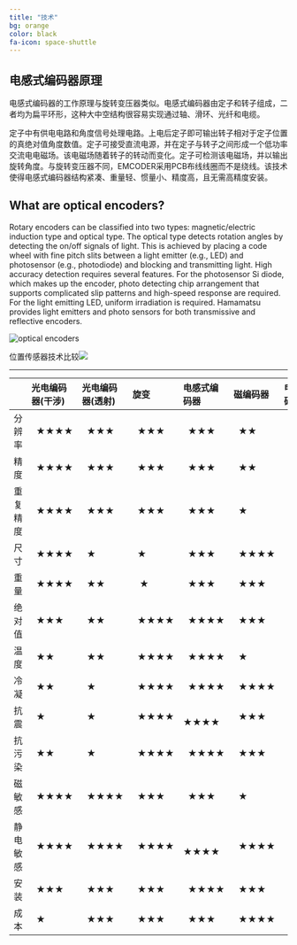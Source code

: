 ```yaml
---
title: "技术"
bg: orange
color: black
fa-icon: space-shuttle
---
```




## 电感式编码器原理

电感式编码器的工作原理与旋转变压器类似。电感式编码器由定子和转子组成，二者均为扁平环形，这种大中空结构很容易实现通过轴、滑环、光纤和电缆。

定子中有供电电路和角度信号处理电路。上电后定子即可输出转子相对于定子位置的真绝对值角度数值。定子可接受直流电源，并在定子与转子之间形成一个低功率交流电电磁场。该电磁场随着转子的转动而变化。定子可检测该电磁场，并以输出旋转角度。与旋转变压器不同，EMCODER采用PCB布线线圈而不是绕线。该技术使得电感式编码器结构紧凑、重量轻、惯量小、精度高，且无需高精度安装。

## What are optical encoders?

Rotary encoders can be classified into two types: magnetic/electric induction type and optical type. The optical type detects rotation angles by detecting the on/off signals of light. This is achieved by placing a code wheel with fine pitch slits between a light emitter (e.g., LED) and photosensor (e.g., photodiode) and blocking and transmitting light.
High accuracy detection requires several features. For the photosensor Si diode, which makes up the encoder, photo detecting chip arrangement that supports complicated slip patterns and high-speed response are required. For the light emitting LED, uniform irradiation is required. Hamamatsu provides light emitters and photo sensors for both transmissive and reflective encoders.

![optical encoders](https://www.hamamatsu.com/sp/ssd/application/encoder/encoder0_en.jpg)

位置传感器技术比较![](https://www.celeramotion.com/zettlex/wp-content/uploads/sites/7/2019/07/Position-sensors-Technology-comparison.jpg)



<style> table { margin: auto; } </style>


-------------------------

|               |光电编码器(干涉) | 光电编码器(透射) | 旋变  | 电感式编码器 | 磁编码器 | 电容式编码器 |
| :-----------: | :-------------------- | :----------------- | :---- | :----------- | :------- | :----------- |
|    分辨率     |    &nbsp;&nbsp;★★★★         |       &nbsp;&nbsp;★★★        | &nbsp;&nbsp;★★★ |    &nbsp;&nbsp;★★★    |  &nbsp;&nbsp;★★   |    &nbsp;&nbsp;★★★  |
|     精度      |           &nbsp;&nbsp;★★★★           |         &nbsp;&nbsp;★★★       |   &nbsp;&nbsp;★★★   |      &nbsp;&nbsp;★★★    |    &nbsp;&nbsp;★★   |      &nbsp;&nbsp;★★★    |
|   重复精度    |&nbsp;&nbsp;★★★★           |         &nbsp;&nbsp;★★★       |   &nbsp;&nbsp;★★★   |      &nbsp;&nbsp;★★★    |    &nbsp;&nbsp;★     |      &nbsp;&nbsp;★★★    |
|     尺寸      |&nbsp;&nbsp;★★★★           |         &nbsp;&nbsp;★          |   &nbsp;&nbsp;★   |      &nbsp;&nbsp;★★★    |  &nbsp;&nbsp;★★★★   |      &nbsp;&nbsp;★★★    |
|     重量      |&nbsp;&nbsp;★★★★           |         &nbsp;&nbsp;★★        |  &nbsp;&nbsp; ★   |      &nbsp;&nbsp;★★★    |    &nbsp;&nbsp;★★★   |      &nbsp;&nbsp;★★★★    |
|    绝对值     |&nbsp;&nbsp;★★★           |         &nbsp;&nbsp;★★        |   &nbsp;&nbsp;★★★★   |      &nbsp;&nbsp;★★★★    |    &nbsp;&nbsp;★★★   |      &nbsp;&nbsp;★★★    |
|     温度      |&nbsp;&nbsp;★★           |         &nbsp;&nbsp;★★        |   &nbsp;&nbsp;★★★★   |      &nbsp;&nbsp;★★★★    |    &nbsp;&nbsp;★     |      &nbsp;&nbsp;★★★    |
| 冷凝 |&nbsp;&nbsp;★★           |         &nbsp;&nbsp;★          |   &nbsp;&nbsp;★★★★   |      &nbsp;&nbsp;★★★★    |  &nbsp;&nbsp;★★★★   |      &nbsp;&nbsp;★       |
|     抗震      |&nbsp;&nbsp;★           |         &nbsp;&nbsp;★          |   &nbsp;&nbsp;★★★★   |     &nbsp;&nbsp; ★★★★    |    &nbsp;&nbsp;★★★   |      &nbsp;&nbsp;★★    |
| 抗污染 |&nbsp;&nbsp;★★           |         &nbsp;&nbsp;★          |   &nbsp;&nbsp;★★★★   |      &nbsp;&nbsp;★★★★    |    &nbsp;&nbsp;★★★   |      &nbsp;&nbsp;★★★    |
|    磁敏感     |&nbsp;&nbsp;★★★★           |         &nbsp;&nbsp;★★★★      |   &nbsp;&nbsp;★★★   |      &nbsp;&nbsp;★★★    |    &nbsp;&nbsp;★     |      &nbsp;&nbsp;★★★★    |
|   静电敏感    |&nbsp;&nbsp;★★★★           |         &nbsp;&nbsp;★★★★      |   &nbsp;&nbsp;★★★★   |     &nbsp;&nbsp; ★★★★    |  &nbsp;&nbsp;★★★★   |      &nbsp;&nbsp;★       |
|     安装      |&nbsp;&nbsp;★★★           |         &nbsp;&nbsp;★★★      |   &nbsp;&nbsp;★★★   |      &nbsp;&nbsp;★★★★    |    &nbsp;&nbsp;★★★   |      &nbsp;&nbsp;★       |
|     成本      |&nbsp;&nbsp;★           | &nbsp;&nbsp;★★★      |   &nbsp;&nbsp;★★★   |&nbsp;&nbsp;★★★    |&nbsp;&nbsp;★★★★   |&nbsp;&nbsp;★★★    |

